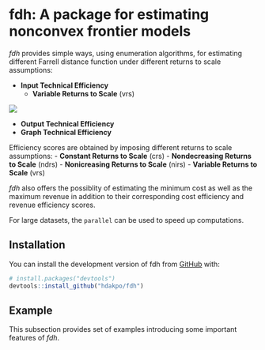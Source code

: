 
<!-- README.md is generated from README.Rmd. Please edit that file -->

# fdh: A package for estimating nonconvex frontier models

<!-- badges: start -->
<!-- badges: end -->

*fdh* provides simple ways, using enumeration algorithms, for estimating
different Farrell distance function under different returns to scale
assumptions:

-   **Input Technical Efficiency**
    -   **Variable Returns to Scale** (vrs)

<img src="https://render.githubusercontent.com/render/math?math=e^{i \pi} = -1">

-   **Output Technical Efficiency**
-   **Graph Technical Efficiency**

Efficiency scores are obtained by imposing different returns to scale
assumptions: - **Constant Returns to Scale** (crs) - **Nondecreasing
Returns to Scale** (ndrs) - **Nonicreasing Returns to Scale** (nirs) -
**Variable Returns to Scale** (vrs)

*fdh* also offers the possiblity of estimating the minimum cost as well
as the maximum revenue in addition to their corresponding cost
efficiency and revenue efficiency scores.

For large datasets, the `parallel` can be used to speed up computations.

## Installation

You can install the development version of fdh from
[GitHub](https://github.com/) with:

``` r
# install.packages("devtools")
devtools::install_github("hdakpo/fdh")
```

## Example

This subsection provides set of examples introducing some important
features of *fdh*.

